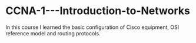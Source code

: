 # CCNA-1---Introduction-to-Networks
In this course I learned the basic configuration of Cisco equipment, OSI reference model and routing protocols.
